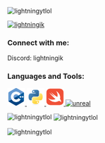 
<p align="left"> <img src="https://komarev.com/ghpvc/?username=lightningik&label=Profile%20views&color=0e75b6&style=flat" alt="lightningytlol" /> </p>

<p align="left"> <a href="https://github.com/ryo-ma/github-profile-trophy"><img src="https://github-profile-trophy.vercel.app/?username=lightningik&theme=algolia" alt="lightningik" /></a> </p>

<h3 align="left">Connect with me:</h3>
Discord: lightningik

<p align="left">
</p>

<h3 align="left">Languages and Tools:</h3>
<p align="left"> <a href="https://www.w3schools.com/cpp/" target="_blank" rel="noreferrer"> <img src="https://raw.githubusercontent.com/devicons/devicon/master/icons/cplusplus/cplusplus-original.svg" alt="cplusplus" width="40" height="40"/> </a> <a href="https://www.python.org" target="_blank" rel="noreferrer"> <img src="https://raw.githubusercontent.com/devicons/devicon/master/icons/python/python-original.svg" alt="python" width="40" height="40"/> </a> <a href="https://developer.apple.com/swift/" target="_blank" rel="noreferrer"> <img src="https://raw.githubusercontent.com/devicons/devicon/master/icons/swift/swift-original.svg" alt="swift" width="40" height="40"/> </a> <a href="https://unrealengine.com/" target="_blank" rel="noreferrer"> <img src="https://raw.githubusercontent.com/kenangundogan/fontisto/036b7eca71aab1bef8e6a0518f7329f13ed62f6b/icons/svg/brand/unreal-engine.svg" alt="unreal" width="40" height="40"/> </a> </p>

<p><img align="left" src="https://github-readme-stats.vercel.app/api/top-langs?username=lightningik&show_icons=true&locale=en&layout=compact&theme=algolia" alt="lightningytlol" /></p>

<p>&nbsp;<img align="center" src="https://github-readme-stats.vercel.app/api?username=lightningik&show_icons=true&locale=en&theme=algolia" alt="lightningytlol" /></p>

<p><img align="center" src="https://github-readme-streak-stats.herokuapp.com/?user=lightningik&theme=algolia" alt="lightningytlol" /></p>
